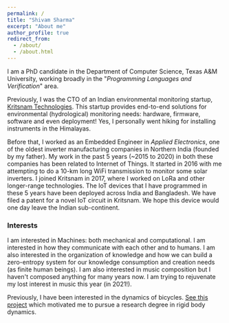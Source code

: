 ```yaml
---
permalink: /
title: "Shivam Sharma"
excerpt: "About me"
author_profile: true
redirect_from: 
  - /about/
  - /about.html
---
```


I am a PhD candidate in the Department of Computer Science, Texas A&M University, working broadly in the "*Programming Languages and Verification*" area.

Previously, I was the CTO of an Indian environmental monitoring startup, [Kritsnam Technologies](http://www.kritsnam.in). This startup provides end-to-end solutions for environmental (hydrological) monitoring needs: hardware, firmware, software and even deployment! Yes, I personally went hiking for installing instruments in the Himalayas.

Before that, I worked as an Embedded Engineer in *Applied Electronics*, one of the oldest inverter manufacturing companies in Northern India (founded by my father). My work in the past 5 years (~2015 to 2020) in both these companies has been related to Internet of Things. It started in 2016 with me attempting to do a 10-km long WiFi transmission to monitor some solar inverters. I joined Kritsnam in 2017, where I worked on LoRa and other longer-range technologies. The IoT devices that I have programmed in these 5 years have been deployed across India and Bangladesh. We have filed a patent for a novel IoT circuit in Kritsnam. We hope this device would one day leave the Indian sub-continent.

### Interests

I am interested in Machines: both mechanical and computational. I am interested in how they communicate with each other and to humans. I am also interested in the organization of knowledge and how we can build a zero-entropy system for our knowledge consumption and creation needs (as finite human beings). I am also interested in music composition but I haven't composed anything for many years now. I am trying to rejuvenate my lost interest in music this year (in 2021!).

Previously, I have been interested in the dynamics of bicycles. [See this project](/projects/2012-tire-inflation-bicycle/) which motivated me to pursue a research degree in rigid body dynamics.

